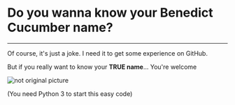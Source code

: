 # Do you wanna know your Benedict Cucumber name?
---
Of course, it's just a joke. I need it to get some experience on GitHub. 

But if you really want to know your **TRUE name**... You're welcome

![not original picture](https://user-images.githubusercontent.com/44286080/80120254-633f4900-8593-11ea-93da-b22c18728a2c.jpg "So now u can do this with Python")

(You need Python 3 to start this easy code)

